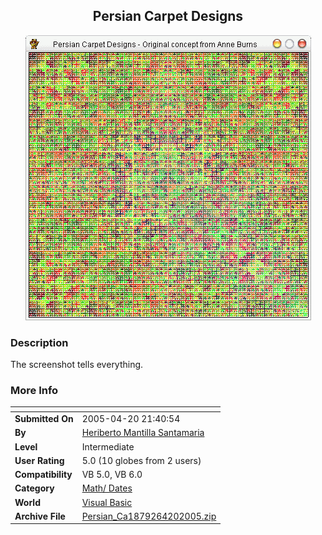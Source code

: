 ﻿<div align="center">

## Persian Carpet Designs

<img src="PIC20054202254318838.gif">
</div>

### Description

The screenshot tells everything.
 
### More Info
 


<span>             |<span>
---                |---
**Submitted On**   |2005-04-20 21:40:54
**By**             |[Heriberto Mantilla Santamaria](https://github.com/Planet-Source-Code/PSCIndex/blob/master/ByAuthor/heriberto-mantilla-santamaria.md)
**Level**          |Intermediate
**User Rating**    |5.0 (10 globes from 2 users)
**Compatibility**  |VB 5\.0, VB 6\.0
**Category**       |[Math/ Dates](https://github.com/Planet-Source-Code/PSCIndex/blob/master/ByCategory/math-dates__1-37.md)
**World**          |[Visual Basic](https://github.com/Planet-Source-Code/PSCIndex/blob/master/ByWorld/visual-basic.md)
**Archive File**   |[Persian\_Ca1879264202005\.zip](https://github.com/Planet-Source-Code/heriberto-mantilla-santamaria-persian-carpet-designs__1-60129/archive/master.zip)








